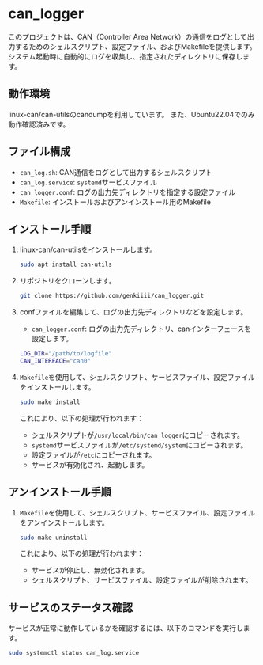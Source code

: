 # can_logger

このプロジェクトは、CAN（Controller Area Network）の通信をログとして出力するためのシェルスクリプト、設定ファイル、およびMakefileを提供します。システム起動時に自動的にログを収集し、指定されたディレクトリに保存します。

## 動作環境
linux-can/can-utilsのcandumpを利用しています。
また、Ubuntu22.04でのみ動作確認済みです。

## ファイル構成

- `can_log.sh`: CAN通信をログとして出力するシェルスクリプト
- `can_log.service`: `systemd`サービスファイル
- `can_logger.conf`: ログの出力先ディレクトリを指定する設定ファイル
- `Makefile`: インストールおよびアンインストール用のMakefile

## インストール手順
1. linux-can/can-utilsをインストールします。

    ```sh
    sudo apt install can-utils
    ```

2. リポジトリをクローンします。

    ```sh
    git clone https://github.com/genkiiii/can_logger.git
    ```

3. confファイルを編集して、ログの出力先ディレクトリなどを設定します。

    - `can_logger.conf`: ログの出力先ディレクトリ、canインターフェースを設定します。

    ```sh
    LOG_DIR="/path/to/logfile"
    CAN_INTERFACE="can0"
    ```

4. `Makefile`を使用して、シェルスクリプト、サービスファイル、設定ファイルをインストールします。

    ```sh
    sudo make install
    ```

    これにより、以下の処理が行われます：
    - シェルスクリプトが`/usr/local/bin/can_logger`にコピーされます。
    - `systemd`サービスファイルが`/etc/systemd/system`にコピーされます。
    - 設定ファイルが`/etc`にコピーされます。
    - サービスが有効化され、起動します。

## アンインストール手順

1. `Makefile`を使用して、シェルスクリプト、サービスファイル、設定ファイルをアンインストールします。

    ```sh
    sudo make uninstall
    ```

    これにより、以下の処理が行われます：
    - サービスが停止し、無効化されます。
    - シェルスクリプト、サービスファイル、設定ファイルが削除されます。

## サービスのステータス確認

サービスが正常に動作しているかを確認するには、以下のコマンドを実行します。

```sh
sudo systemctl status can_log.service
